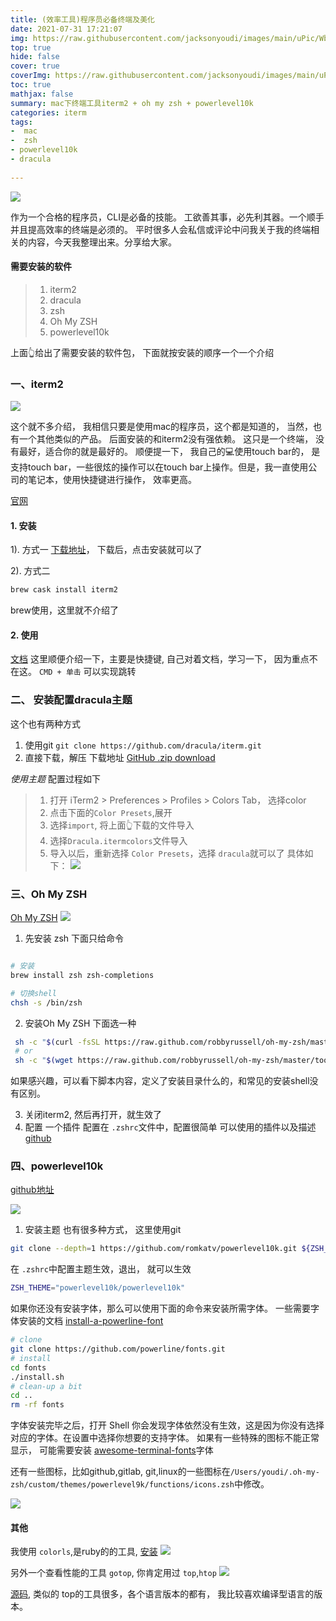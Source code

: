 ```yaml
---
title: (效率工具)程序员必备终端及美化
date: 2021-07-31 17:21:07
img: https://raw.githubusercontent.com/jacksonyoudi/images/main/uPic/Wbh9jA.jpg
top: true
hide: false
cover: true
coverImg: https://raw.githubusercontent.com/jacksonyoudi/images/main/uPic/1zZOJy.jpg
toc: true
mathjax: false
summary: mac下终端工具iterm2 + oh my zsh + powerlevel10k
categories: iterm
tags:
-  mac
-  zsh
- powerlevel10k
- dracula
    
---
```



![](https://raw.githubusercontent.com/jacksonyoudi/images/main/uPic/QicdYL.jpg)

作为一个合格的程序员，CLI是必备的技能。 工欲善其事，必先利其器。一个顺手并且提高效率的终端是必须的。 平时很多人会私信或评论中问我关于我的终端相关的内容，今天我整理出来。分享给大家。

#### 需要安装的软件
> 1. iterm2
> 2. dracula
> 3. zsh
> 3. Oh My ZSH
> 4. powerlevel10k


上面👆给出了需要安装的软件包， 下面就按安装的顺序一个一个介绍

### 一、iterm2
![](https://raw.githubusercontent.com/jacksonyoudi/images/main/uPic/Wbh9jA.jpg)

这个就不多介绍， 我相信只要是使用mac的程序员，这个都是知道的， 当然，也有一个其他类似的产品。 后面安装的和iterm2没有强依赖。 这只是一个终端， 没有最好，适合你的就是最好的。 顺便提一下， 我自己的💻使用touch bar的， 是支持touch bar，一些很炫的操作可以在touch bar上操作。但是，我一直使用公司的笔记本，使用快捷键进行操作， 效率更高。

[官网](https://www.iterm2.com/)

#### 1. 安装
1). 方式一
[下载地址](https://www.iterm2.com/downloads.html)， 下载后，点击安装就可以了

2). 方式二
```bash
brew cask install iterm2   
```
brew使用，这里就不介绍了


#### 2. 使用
[文档](https://www.iterm2.com/documentation.html)
这里顺便介绍一下，主要是快捷键, 自己对着文档，学习一下， 因为重点不在这。
`CMD + 单击` 可以实现跳转

### 二、 安装配置dracula主题
这个也有两种方式
1. 使用git
   `git clone https://github.com/dracula/iterm.git`
2. 直接下载，解压
   下载地址 [GitHub .zip download](https://github.com/dracula/iterm/archive/master.zip)

*使用主题*
配置过程如下
>1. 打开 iTerm2 > Preferences > Profiles > Colors Tab， 选择color
>2. 点击下面的`Color Presets`,展开
>3. 选择`import`, 将上面👆下载的文件导入
>4. 选择`Dracula.itermcolors`文件导入
>5. 导入以后，重新选择 `Color Presets`，选择 `dracula`就可以了
    具体如下：
    ![](https://raw.githubusercontent.com/jacksonyoudi/images/main/uPic/FLOTC9.jpg)




### 三、Oh My ZSH
[Oh My ZSH]([https://ohmyz.sh/](https://ohmyz.sh/)
)
![](https://raw.githubusercontent.com/jacksonyoudi/images/main/uPic/1zZOJy.jpg)

1. 先安装 zsh
   下面只给命令
 ```bash

# 安装
brew install zsh zsh-completions

# 切换shell
chsh -s /bin/zsh
```

2. 安装Oh My ZSH
   下面选一种
```bash
 sh -c "$(curl -fsSL https://raw.github.com/robbyrussell/oh-my-zsh/master/tools/install.sh)"
 # or
 sh -c "$(wget https://raw.github.com/robbyrussell/oh-my-zsh/master/tools/install.sh -O -)"
```
如果感兴趣，可以看下脚本内容，定义了安装目录什么的，和常见的安装shell没有区别。

3. 关闭iterm2, 然后再打开，就生效了
4. 配置 一个插件
   配置在 `.zshrc`文件中，配置很简单
   可以使用的插件以及描述 [github](https://github.com/robbyrussell/oh-my-zsh/tree/master/plugins)


### 四、powerlevel10k
[github地址](https://github.com/romkatv/powerlevel10k)

![](https://raw.githubusercontent.com/jacksonyoudi/images/main/uPic/DUuyUe.jpg)


1. 安装主题
   也有很多种方式， 这里使用git
```bash
git clone --depth=1 https://github.com/romkatv/powerlevel10k.git ${ZSH_CUSTOM:-$HOME/.oh-my-zsh/custom}/themes/powerlevel10k
```
在 `.zshrc`中配置主题生效，退出， 就可以生效
```bash
ZSH_THEME="powerlevel10k/powerlevel10k"
```
如果你还没有安装字体，那么可以使用下面的命令来安装所需字体。
一些需要字体安装的文档 [install-a-powerline-font](https://github.com/bhilburn/powerlevel9k/wiki/Install-Instructions#step-2-install-a-powerline-font)
```bash
# clone
git clone https://github.com/powerline/fonts.git
# install
cd fonts
./install.sh
# clean-up a bit
cd ..
rm -rf fonts
```

字体安装完毕之后，打开 Shell 你会发现字体依然没有生效，这是因为你没有选择对应的字体。在设置中选择你想要的支持字体。
如果有一些特殊的图标不能正常显示， 可能需要安装 [awesome-terminal-fonts](https://github.com/gabrielelana/awesome-terminal-fonts)字体


还有一些图标，比如github,gitlab, git,linux的一些图标在`/Users/youdi/.oh-my-zsh/custom/themes/powerlevel9k/functions/icons.zsh`中修改。

![](https://raw.githubusercontent.com/jacksonyoudi/images/main/uPic/Mob8Xk.jpg)

#### 其他
我使用 `colorls`,是ruby的的工具,
[安装]([https://github.com/athityakumar/colorls](https://github.com/athityakumar/colorls))
![](https://raw.githubusercontent.com/jacksonyoudi/images/main/uPic/vjJGRU.jpg)

另外一个查看性能的工具 `gotop`, 你肯定用过 `top`,`htop`
![](https://raw.githubusercontent.com/jacksonyoudi/images/main/uPic/8cEKLj.jpg)


[源码]([https://github.com/cjbassi/gotop](https://github.com/cjbassi/gotop)
), 类似的 top的工具很多，各个语言版本的都有， 我比较喜欢编译型语言的版本。
